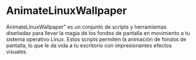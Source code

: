 # AnimateLinuxWallpaper
AnimateLinuxWallpaper" es un conjunto de scripts y herramientas diseñadas para llevar la magia de los fondos de pantalla en movimiento a tu sistema operativo Linux. Estos scripts permiten la animación de fondos de pantalla, lo que le da vida a tu escritorio con impresionantes efectos visuales. 
